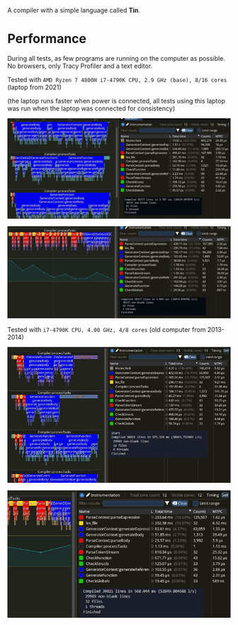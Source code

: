A compiler with a simple language called **Tin**.

# Performance
During all tests, as few programs are running on the computer as possible. No browsers, only Tracy Profiler and a text editor.

Tested with `AMD Ryzen 7 4800H i7-4790K CPU, 2.9 GHz (base), 8/16 cores` (laptop from 2021)

(the laptop runs faster when power is connected, all tests using this laptop was run when the laptop was connected for consistency)

![](docs/perf_cpu1_multiple_threads.png)

![](docs/perf_cpu1_single_thread.png)

Tested with `i7-4790K CPU, 4.00 GHz, 4/8 cores` (old computer from 2013-2014)

![](docs/performance_mutex_overhead.png)

![](docs/performance_single_thread.png)